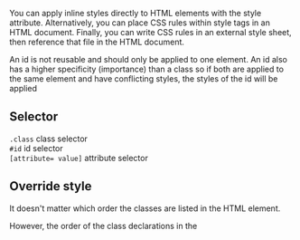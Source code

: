 You can apply inline styles directly to HTML elements with the style attribute. Alternatively, you can place CSS rules within style tags in an HTML document. Finally, you can write CSS rules in an external style sheet, then reference that file in the HTML document.  

An id is not reusable and should only be applied to one element. An id also has a higher specificity (importance) than a class so if both are applied to the same element and have conflicting styles, the styles of the id will be applied

## Selector ##

``` .class ``` class selector  
``` #id ``` id selector    
``` [attribute= value] ``` attribute selector

## Override style ##
It doesn't matter which order the classes are listed in the HTML element.   

However, the order of the class declarations in the <style> section are what is important. The second declaration will always take precedence over the first.
 
order << id atttribute << inline style << ```!important```   

## Variable ##

CSS Variables are a powerful way to change many CSS style properties at once by changing only one value. 

``` ---<class name>: <value>; ``` 

Assign value of  CSS variable to other class attribute: ``` <field> : var(--<class name>); ```  

## Pseduo Class ##

A pseudo-class is a keyword that can be added to selectors, in order to select a specific state of the element.
